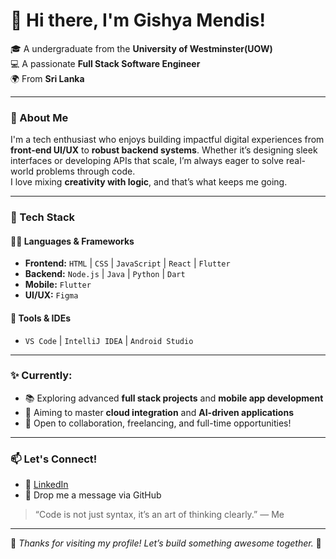  # 👋 Hi there, I'm Gishya Mendis!

🎓 A  undergraduate from the **University of Westminster(UOW)**  
💻 A passionate **Full Stack Software Engineer**  
🌍 From  **Sri Lanka**  

---

### 🚀 About Me

I'm a tech enthusiast who enjoys building impactful digital experiences from **front-end UI/UX** to **robust backend systems**. Whether it’s designing sleek interfaces or developing APIs that scale, I’m always eager to solve real-world problems through code.  
I love mixing **creativity with logic**, and that’s what keeps me going.

---

### 🧠 Tech Stack

#### 👨‍💻 Languages & Frameworks  
- **Frontend:** `HTML` | `CSS` | `JavaScript` | `React` | `Flutter`  
- **Backend:** `Node.js` | `Java` | `Python` | `Dart`  
- **Mobile:** `Flutter`  
- **UI/UX:** `Figma`

#### 🧰 Tools & IDEs  
- `VS Code` | `IntelliJ IDEA` | `Android Studio`

---

### ✨ Currently:
- 📚 Exploring advanced **full stack projects** and **mobile app development**
- 🎯 Aiming to master **cloud integration** and **AI-driven applications**
- 🚧 Open to collaboration, freelancing, and full-time opportunities!

---

### 📫 Let's Connect!
- 💼 [LinkedIn](www.linkedin.com/in/gishya-mendis-in)  
- 📩 Drop me a message via GitHub 

> “Code is not just syntax, it’s an art of thinking clearly.” — Me

---

🌟 *Thanks for visiting my profile! Let’s build something awesome together.* 🌟
